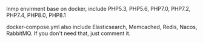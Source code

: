 lnmp envirment base on docker, include PHP5.3, PHP5.6, PHP7.0, PHP7.2, PHP7.4, PHP8.0, PHP8.1

docker-compose.yml also include Elasticsearch, Memcached, Redis, Nacos, RabbitMQ. If you don't need that, just comment it.

